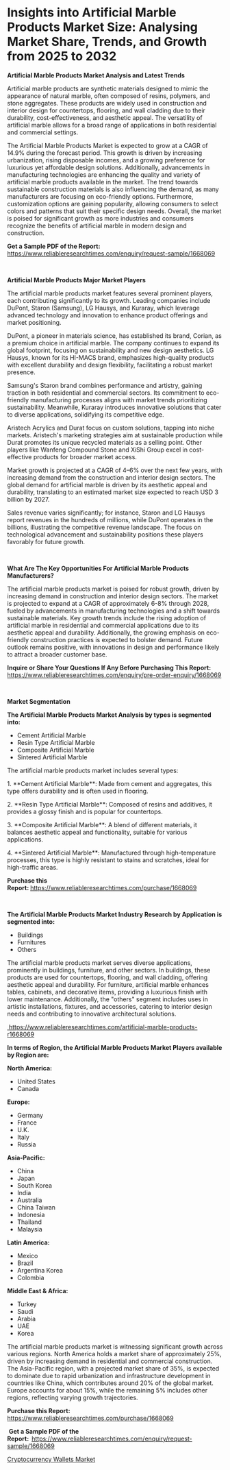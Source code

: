 <p><h1>Insights into Artificial Marble Products Market Size: Analysing Market Share, Trends, and Growth from 2025 to 2032</h1></p><p><strong>Artificial Marble Products Market Analysis and Latest Trends</strong></p>
<p><p>Artificial marble products are synthetic materials designed to mimic the appearance of natural marble, often composed of resins, polymers, and stone aggregates. These products are widely used in construction and interior design for countertops, flooring, and wall cladding due to their durability, cost-effectiveness, and aesthetic appeal. The versatility of artificial marble allows for a broad range of applications in both residential and commercial settings.</p><p>The Artificial Marble Products Market is expected to grow at a CAGR of 14.9% during the forecast period. This growth is driven by increasing urbanization, rising disposable incomes, and a growing preference for luxurious yet affordable design solutions. Additionally, advancements in manufacturing technologies are enhancing the quality and variety of artificial marble products available in the market. The trend towards sustainable construction materials is also influencing the demand, as many manufacturers are focusing on eco-friendly options. Furthermore, customization options are gaining popularity, allowing consumers to select colors and patterns that suit their specific design needs. Overall, the market is poised for significant growth as more industries and consumers recognize the benefits of artificial marble in modern design and construction.</p></p>
<p><strong>Get a Sample PDF of the Report:&nbsp;</strong> <a href="https://www.reliableresearchtimes.com/enquiry/request-sample/1668069?utm_campaign=3087&utm_medium=2&utm_source=Github&utm_content=ia&utm_term=06032025&utm_id=artificial-marble-products">https://www.reliableresearchtimes.com/enquiry/request-sample/1668069</a></p>
<p>&nbsp;</p>
<p><strong>Artificial Marble Products Major Market Players</strong></p>
<p><p>The artificial marble products market features several prominent players, each contributing significantly to its growth. Leading companies include DuPont, Staron (Samsung), LG Hausys, and Kuraray, which leverage advanced technology and innovation to enhance product offerings and market positioning.</p><p>DuPont, a pioneer in materials science, has established its brand, Corian, as a premium choice in artificial marble. The company continues to expand its global footprint, focusing on sustainability and new design aesthetics. LG Hausys, known for its HI-MACS brand, emphasizes high-quality products with excellent durability and design flexibility, facilitating a robust market presence.</p><p>Samsung's Staron brand combines performance and artistry, gaining traction in both residential and commercial sectors. Its commitment to eco-friendly manufacturing processes aligns with market trends prioritizing sustainability. Meanwhile, Kuraray introduces innovative solutions that cater to diverse applications, solidifying its competitive edge.</p><p>Aristech Acrylics and Durat focus on custom solutions, tapping into niche markets. Aristech's marketing strategies aim at sustainable production while Durat promotes its unique recycled materials as a selling point. Other players like Wanfeng Compound Stone and XiShi Group excel in cost-effective products for broader market access.</p><p>Market growth is projected at a CAGR of 4–6% over the next few years, with increasing demand from the construction and interior design sectors. The global demand for artificial marble is driven by its aesthetic appeal and durability, translating to an estimated market size expected to reach USD 3 billion by 2027.</p><p>Sales revenue varies significantly; for instance, Staron and LG Hausys report revenues in the hundreds of millions, while DuPont operates in the billions, illustrating the competitive revenue landscape. The focus on technological advancement and sustainability positions these players favorably for future growth.</p></p>
<p>&nbsp;</p>
<p><strong>What Are The Key Opportunities For Artificial Marble Products Manufacturers?</strong></p>
<p><p>The artificial marble products market is poised for robust growth, driven by increasing demand in construction and interior design sectors. The market is projected to expand at a CAGR of approximately 6-8% through 2028, fueled by advancements in manufacturing technologies and a shift towards sustainable materials. Key growth trends include the rising adoption of artificial marble in residential and commercial applications due to its aesthetic appeal and durability. Additionally, the growing emphasis on eco-friendly construction practices is expected to bolster demand. Future outlook remains positive, with innovations in design and performance likely to attract a broader customer base.</p></p>
<p><strong>Inquire or Share Your Questions If Any Before Purchasing This Report:</strong> <a href="https://www.reliableresearchtimes.com/enquiry/pre-order-enquiry/1668069?utm_campaign=3087&utm_medium=2&utm_source=Github&utm_content=ia&utm_term=06032025&utm_id=artificial-marble-products">https://www.reliableresearchtimes.com/enquiry/pre-order-enquiry/1668069</a></p>
<p>&nbsp;</p>
<p><strong>Market Segmentation</strong></p>
<p><strong>The Artificial Marble Products Market Analysis by types is segmented into:</strong></p>
<p><ul><li>Cement Artificial Marble</li><li>Resin Type Artificial Marble</li><li>Composite Artificial Marble</li><li>Sintered Artificial Marble</li></ul></p>
<p><p>The artificial marble products market includes several types: </p><p>1. **Cement Artificial Marble**: Made from cement and aggregates, this type offers durability and is often used in flooring.</p><p>2. **Resin Type Artificial Marble**: Composed of resins and additives, it provides a glossy finish and is popular for countertops.</p><p>3. **Composite Artificial Marble**: A blend of different materials, it balances aesthetic appeal and functionality, suitable for various applications.</p><p>4. **Sintered Artificial Marble**: Manufactured through high-temperature processes, this type is highly resistant to stains and scratches, ideal for high-traffic areas.</p></p>
<p><strong>Purchase this Report:&nbsp;</strong><a href="https://www.reliableresearchtimes.com/purchase/1668069?utm_campaign=3087&utm_medium=2&utm_source=Github&utm_content=ia&utm_term=06032025&utm_id=artificial-marble-products">https://www.reliableresearchtimes.com/purchase/1668069</a></p>
<p>&nbsp;</p>
<p><strong>The Artificial Marble Products Market Industry Research by Application is segmented into:</strong></p>
<p><ul><li>Buildings</li><li>Furnitures</li><li>Others</li></ul></p>
<p><p>The artificial marble products market serves diverse applications, prominently in buildings, furniture, and other sectors. In buildings, these products are used for countertops, flooring, and wall cladding, offering aesthetic appeal and durability. For furniture, artificial marble enhances tables, cabinets, and decorative items, providing a luxurious finish with lower maintenance. Additionally, the "others" segment includes uses in artistic installations, fixtures, and accessories, catering to interior design needs and contributing to innovative architectural solutions.</p></p>
<p><a href="https://www.reliableresearchtimes.com/artificial-marble-products-r1668069?utm_campaign=3087&utm_medium=2&utm_source=Github&utm_content=ia&utm_term=06032025&utm_id=artificial-marble-products">&nbsp;https://www.reliableresearchtimes.com/artificial-marble-products-r1668069</a></p>
<p><strong>In terms of Region, the Artificial Marble Products Market Players available by Region are:</strong></p>
<p>
    <p> <strong> North America: </strong>
        <ul>
            <li>United States</li>
            <li>Canada</li>
        </ul>
        </p> 
    <p> <strong> Europe: </strong>
        <ul>
            <li>Germany</li>
            <li>France</li>
            <li>U.K.</li>
            <li>Italy</li>
            <li>Russia</li>
        </ul>
        </p> 
    <p> <strong> Asia-Pacific: </strong>
        <ul>
            <li>China</li>
            <li>Japan</li>
            <li>South Korea</li>
            <li>India</li>
            <li>Australia</li>
            <li>China Taiwan</li>
            <li>Indonesia</li>
            <li>Thailand</li>
            <li>Malaysia</li>
        </ul>
        </p> 
    <p> <strong> Latin America: </strong>
        <ul>
            <li>Mexico</li>
            <li>Brazil</li>
            <li>Argentina Korea</li>
            <li>Colombia</li>
        </ul>
        </p> 
    <p> <strong> Middle East & Africa: </strong>
        <ul>
            <li>Turkey</li>
            <li>Saudi</li>
            <li>Arabia</li>
            <li>UAE</li>
            <li>Korea</li>
        </ul>
    </p>
    </p>
<p><p>The artificial marble products market is witnessing significant growth across various regions. North America holds a market share of approximately 25%, driven by increasing demand in residential and commercial construction. The Asia-Pacific region, with a projected market share of 35%, is expected to dominate due to rapid urbanization and infrastructure development in countries like China, which contributes around 20% of the global market. Europe accounts for about 15%, while the remaining 5% includes other regions, reflecting varying growth trajectories.</p></p>
<p><strong>Purchase this Report: </strong><a href="https://www.reliableresearchtimes.com/purchase/1668069?utm_campaign=3087&utm_medium=2&utm_source=Github&utm_content=ia&utm_term=06032025&utm_id=artificial-marble-products">https://www.reliableresearchtimes.com/purchase/1668069</a></p>
<p>&nbsp;<strong>Get a Sample PDF of the Report:&nbsp;&nbsp;</strong><a href="https://www.reliableresearchtimes.com/enquiry/request-sample/1668069?utm_campaign=3087&utm_medium=2&utm_source=Github&utm_content=ia&utm_term=06032025&utm_id=artificial-marble-products">https://www.reliableresearchtimes.com/enquiry/request-sample/1668069</a></p>
<p><strong></strong></p>
<p><p><a href="https://github.com/doljanzwald/Market-Research-Report-List-1/blob/main/cryptocurrency-wallets-market.md?utm_campaign=3087&utm_medium=2&utm_source=Github&utm_content=ia&utm_term=06032025&utm_id=artificial-marble-products">Cryptocurrency Wallets Market</a></p></p>